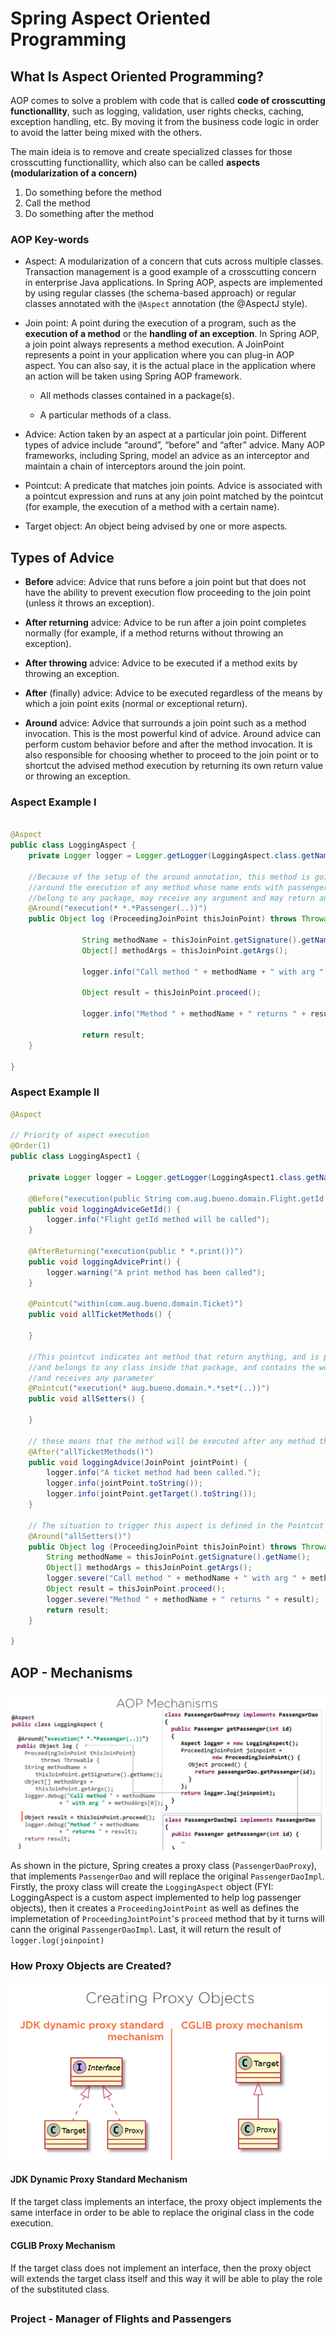 
# Spring Aspect Oriented Programming

## What Is Aspect Oriented Programming?
AOP comes to solve a problem with code that is called **code of crosscutting functionallity**, such as logging, validation, user rights checks, caching, exception handling, etc. By moving it from the business code logic in order to avoid the latter being mixed with the others.

The main ideia is to remove and create specialized classes for those crosscutting functionallity, which also can be called **aspects (modularization of a concern)**

1. Do something before the method
2. Call the method
3. Do something after the method

### AOP Key-words
- Aspect: A modularization of a concern that cuts across multiple classes. Transaction management is a good example of a crosscutting concern in enterprise Java applications. In Spring AOP, aspects are implemented by using regular classes (the schema-based approach) or regular classes annotated with the `@Aspect` annotation (the @AspectJ style).

- Join point: A point during the execution of a program, such as the **execution of a method** or the **handling of an exception**. In Spring AOP, a join point always represents a method execution. A JoinPoint represents a point in your application where you can plug-in AOP aspect. You can also say, it is the actual place in the application where an action will be taken using Spring AOP framework. 
	-  	All methods classes contained in a package(s).
    
	-   A particular methods of a class.
	
- Advice: Action taken by an aspect at a particular join point. Different types of advice include “around”, “before” and “after” advice. Many AOP frameworks, including Spring, model an advice as an interceptor and maintain a chain of interceptors around the join point.

- Pointcut: A predicate that matches join points. Advice is associated with a pointcut expression and runs at any join point matched by the pointcut (for example, the execution of a method with a certain name).

- Target object: An object being advised by one or more aspects.	

    
## Types of Advice    
-   **Before** advice: Advice that runs before a join point but that does not have the ability to prevent execution flow proceeding to the join point (unless it throws an exception).

-   **After returning** advice: Advice to be run after a join point completes normally (for example, if a method returns without throwing an exception).
    
-   **After throwing** advice: Advice to be executed if a method exits by throwing an exception.
    
-   **After** (finally) advice: Advice to be executed regardless of the means by which a join point exits (normal or exceptional return).
    
-   **Around** advice: Advice that surrounds a join point such as a method invocation. This is the most powerful kind of advice. Around advice can perform custom behavior before and after the method invocation. It is also responsible for choosing whether to proceed to the join point or to shortcut the advised method execution by returning its own return value or throwing an exception.

### Aspect Example I
```java

@Aspect
public class LoggingAspect {
	private Logger logger = Logger.getLogger(LoggingAspect.class.getName());

	//Because of the setup of the around annotation, this method is going to be executed 
	//around the execution of any method whose name ends with passenger, the method may 
	//belong to any package, may receive any argument and may return anything; 
	@Around("execution(* *.*Passenger(..))")
	public Object log (ProceedingJoinPoint thisJoinPoint) throws Throwable {
                
                String methodName = thisJoinPoint.getSignature().getName();
                Object[] methodArgs = thisJoinPoint.getArgs();
                
                logger.info("Call method " + methodName + " with arg " + methodArgs[0]);
                
                Object result = thisJoinPoint.proceed();
                
                logger.info("Method " + methodName + " returns " + result);
                
                return result;
	}

}
```
### Aspect Example II

```java
@Aspect

// Priority of aspect execution
@Order(1)  
public class LoggingAspect1 {  
  
    private Logger logger = Logger.getLogger(LoggingAspect1.class.getName());  
   
    @Before("execution(public String com.aug.bueno.domain.Flight.getId())")  
    public void loggingAdviceGetId() {  
        logger.info("Flight getId method will be called");  
    }  
  
    @AfterReturning("execution(public * *.print())")  
    public void loggingAdvicePrint() {  
        logger.warning("A print method has been called");  
    }  
  
    @Pointcut("within(com.aug.bueno.domain.Ticket)")  
    public void allTicketMethods() {  

    }  

    //This pointcut indicates ant method that return anything, and is part of the package aug.bueno.domain, 
	//and belongs to any class inside that package, and contains the word 'set' in its method signature, 
	//and receives any parameter 
    @Pointcut("execution(* aug.bueno.domain.*.*set*(..))")  
    public void allSetters() {  
  
    }
  
	// these means that the method will be executed after any method that matches the point cut defined defined by allTicketMethods
    @After("allTicketMethods()")  
    public void loggingAdvice(JoinPoint jointPoint) {  
        logger.info("A ticket method had been called.");  
        logger.info(jointPoint.toString());  
        logger.info(jointPoint.getTarget().toString());  
    }
   
	// The situation to trigger this aspect is defined in the Pointcut 'allsetters'
	@Around("allSetters()")  
	public Object log (ProceedingJoinPoint thisJoinPoint) throws Throwable {  
	    String methodName = thisJoinPoint.getSignature().getName();  
	    Object[] methodArgs = thisJoinPoint.getArgs();  
	    logger.severe("Call method " + methodName + " with arg " + methodArgs[0]);  
	    Object result = thisJoinPoint.proceed();  
	    logger.severe("Method " + methodName + " returns " + result);  
	    return result;  
	}
  
}
```

## AOP - Mechanisms
![enter image description here](resources/aop-mechanism.png)

As shown in the picture, Spring creates a proxy class (`PassengerDaoProxy`), that implements `PassengerDao` and will replace the original `PassengerDaoImpl`. Firstly, the proxy class will create the `LoggingAspect` object (FYI: LoggingAspect is a custom aspect implemented to help log passenger objects), then it creates a `ProceedingJointPoint` as well as defines the implemetation of `ProceedingJointPoint`'s `proceed` method that by it turns will cann the original `PassengerDaoImpl`. Last, it will return the result of `logger.log(joinpoint)`

### How Proxy Objects are Created?
![enter image description here](resources/creating-proxy-objects.png)

#### JDK Dynamic Proxy Standard Mechanism
If the target class implements an interface, the proxy object implements the same interface in order to be able to replace the original class in the code execution.

#### CGLIB Proxy Mechanism
If the target class does not implement an interface, then the proxy object will extends the target class itself and this way it will be able to play the role of the substituted class.


## 



### Project - Manager of Flights and Passengers
